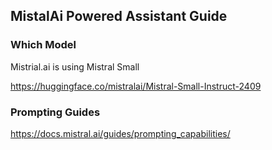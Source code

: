 ## MistalAi Powered Assistant Guide

### Which Model

Mistrial.ai is using Mistral Small

https://huggingface.co/mistralai/Mistral-Small-Instruct-2409

### Prompting Guides

https://docs.mistral.ai/guides/prompting_capabilities/
